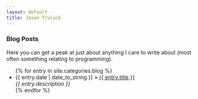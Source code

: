 ```yaml
---
layout: default
title: Jason Truluck
---
```


<div id="blog">
  <h3>Blog Posts</h3>
  <section>
    <p>
      Here you can get a peak at just about anything I care to write about (most often something
      relating to programming).
    </p>
  </section>
  <ul class="posts">
  {% for entry in site.categories.blog  %}
    <li>
      <span>{{ entry.date | date_to_string }}</span> &raquo;
      <a href="{{ entry.url }}/">{{ entry.title }}</a></br>
      <em>{{ entry.description }}</em>
    </li>
  {% endfor %}
  </ul>
</div>
